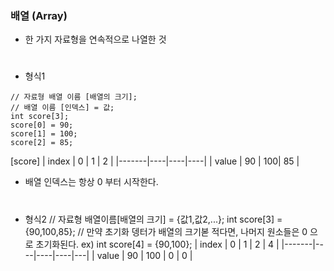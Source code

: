 ### 배열 (Array)
- 한 가지 자료형을 연속적으로 나열한 것
#
- 형식1
```
// 자료형 배열 이름 [배열의 크기];
// 배열 이름 [인덱스] = 값;
int score[3];
score[0] = 90;
score[1] = 100;
score[2] = 85;
```

[score]
| index | 0  | 1  | 2  |
|-------|----|----|----|
| value | 90 | 100| 85 |
- 배열 인덱스는 항상 0 부터 시작한다.
#
- 형식2
// 자료형 배열이름[배열의 크기] = {값1,값2,...};
int score[3] = {90,100,85};
// 만약 초기화 뎅터가 배열의 크기볻 적다면, 나머지 원소들은 0 으로 초기화된다.
ex) int score[4] = {90,100};
| index | 0  | 1  | 2  | 4 |
|-------|----|----|----|---|
| value | 90 | 100 | 0 | 0 | 

#

